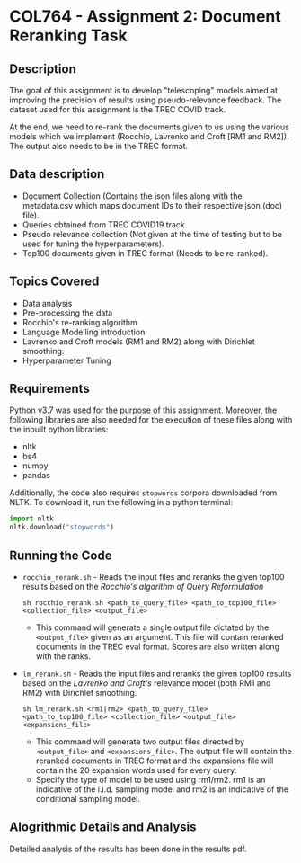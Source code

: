 # COL764 - Assignment 2: Document Reranking Task

## Description

The goal of this assignment is to develop "telescoping" models aimed at improving the precision of results using pseudo-relevance feedback. The dataset used for this assignment is the TREC COVID track. 

At the end, we need to re-rank the documents given to us using the various models which we implement (Rocchio, Lavrenko and Croft [RM1 and RM2]). The output also needs to be in the TREC format.

## Data description

* Document Collection (Contains the json files along with the metadata.csv which maps document IDs to their respective json (doc) file).
* Queries obtained from TREC COVID19 track.
* Pseudo relevance collection (Not given at the time of testing but to be used for tuning the hyperparameters). 
* Top100 documents given in TREC format (Needs to be re-ranked).

## Topics Covered

* Data analysis
* Pre-processing the data
* Rocchio's re-ranking algorithm
* Language Modelling introduction
* Lavrenko and Croft models (RM1 and RM2) along with Dirichlet smoothing.
* Hyperparameter Tuning
  
## Requirements

Python v3.7 was used for the purpose of this assignment. Moreover, the following libraries are also needed for the execution of these files along with the inbuilt python libraries:

* nltk
* bs4
* numpy
* pandas

Additionally, the code also requires `stopwords` corpora downloaded from NLTK. To download it, run the following in a python terminal:

```python 
import nltk
nltk.download("stopwords")
```


## Running the Code

* `rocchio_rerank.sh` - Reads the input files and reranks the given top100 results based on the *Rocchio's algorithm of Query Reformulation*
  
  `sh rocchio_rerank.sh <path_to_query_file> <path_to_top100_file> <collection_file> <output_file>`

    - This command will generate a single output file dictated by the `<output_file>` given as an argument. This file will contain reranked documents in the TREC eval format. Scores are also written along with the ranks.
  
* `lm_rerank.sh` - Reads the input files and reranks the given top100 results based on the *Lavrenko and Croft's* relevance model (both RM1 and RM2) with Dirichlet smoothing.
  
  `sh lm_rerank.sh <rm1|rm2> <path_to_query_file> <path_to_top100_file> <collection_file> <output_file> <expansions_file>`

    - This command will generate two output files directed by `<output_file>` and `<expansions_file>`. The output file will contain the reranked documents in TREC format and the expansions file will contain the 20 expansion words used for every query.
    - Specify the type of model to be used using rm1/rm2. rm1 is an indicative of the i.i.d. sampling model and rm2 is an indicative of the conditional sampling model.


## Alogrithmic Details and Analysis

Detailed analysis of the results has been done in the results pdf.